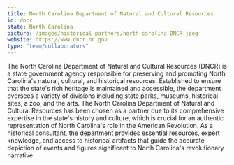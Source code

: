 ```yaml
---
title: North Carolina Department of Natural and Cultural Resources
id: dncr
state: North Carolina
picture: /images/historical-partners/north-carolina-DNCR.jpeg
website: https://www.dncr.nc.gov
type: "team/collaborators"
---
```


The North Carolina Department of Natural and Cultural Resources (DNCR) is a state government agency responsible for preserving and promoting North Carolina's natural, cultural, and historical resources. Established to ensure that the state's rich heritage is maintained and accessible, the department oversees a variety of divisions including state parks, museums, historical sites, a zoo, and the arts. The North Carolina Department of Natural and Cultural Resources has been chosen as a partner due to its comprehensive expertise in the state's history and culture, which is crucial for an authentic representation of North Carolina's role in the American Revolution. As a historical consultant, the department provides essential resources, expert knowledge, and access to historical artifacts that guide the accurate depiction of events and figures significant to North Carolina's revolutionary narrative.
